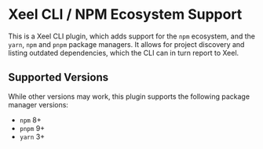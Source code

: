 # Xeel CLI / NPM Ecosystem Support

This is a Xeel CLI plugin, which adds support for the `npm` ecosystem,
and the `yarn`, `npm` and `pnpm` package managers.
It allows for project discovery and listing outdated dependencies, which
the CLI can in turn report to Xeel.

## Supported Versions

While other versions may work, this plugin supports the following package manager
versions:

- `npm` 8+
- `pnpm` 9+
- `yarn` 3+
